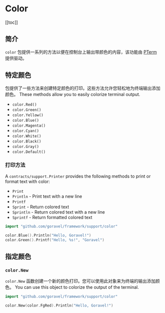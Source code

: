 # Color

[[toc]]

## 简介

`color` 包提供一系列的方法以便在控制台上输出带颜色的内容，该功能由 [PTerm](https://github.com/pterm/pterm) 提供驱动。

## 特定颜色

包提供了一些方法来创建特定颜色的打印。这些方法允许您轻松地为终端输出添加颜色。 These methods allow you to easily colorize terminal output.

- `color.Red()`
- `color.Green()`
- `color.Yellow()`
- `color.Blue()`
- `color.Magenta()`
- `color.Cyan()`
- `color.White()`
- `color.Black()`
- `color.Gray()`
- `color.Default()`

### 打印方法

A `contracts/support.Printer` provides the following methods to print or format text with color:

- `Print`
- `Println` - Print text with a new line
- `Printf`
- `Sprint` - Return colored text
- `Sprintln` - Return colored text with a new line
- `Sprintf` - Return formatted colored text

```go
import "github.com/goravel/framework/support/color"

color.Blue().Println("Hello, Goravel!")
color.Green().Printf("Hello, %s!", "Goravel")
```

## 指定颜色

### `color.New`

`color.New` 函数创建一个新的颜色打印。您可以使用此对象来为终端的输出添加颜色。 You can use this object to colorize the output of the terminal.

```go
import "github.com/goravel/framework/support/color"

color.New(color.FgRed).Println("Hello, Goravel!")
```
